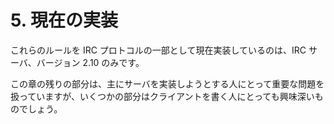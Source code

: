# 5. 現在の実装

これらのルールを IRC プロトコルの一部として現在実装しているのは、IRC サーバ、バージョン 2.10 のみです。

この章の残りの部分は、主にサーバを実装しようとする人にとって重要な問題を扱っていますが、いくつかの部分はクライアントを書く人にとっても興味深いものでしょう。
